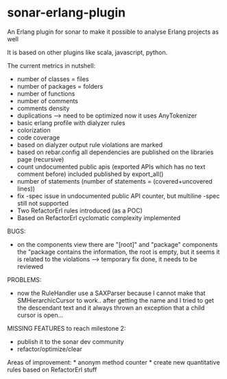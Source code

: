 sonar-erlang-plugin
===================

An Erlang plugin for sonar to make it possible to analyse Erlang projects as well

It is based on other plugins like scala, javascript, python.

The current metrics in nutshell:
* number of classes = files
* number of packages = folders
* number of functions
* number of comments
* comments density
* duplications --> need to be optimized now it uses AnyTokenizer
* basic erlang profile with dialyzer rules
* colorization
* code coverage
* based on dialyzer output rule violations are marked
* based on rebar.config all dependencies are published on the libraries page (recursive)
* count undocumented public apis (exported APIs which has no text comment before) included published by export_all()
* number of statements (number of statements = (covered+uncovered lines))
* fix -spec issue in undocumented public API counter, but multiline -spec still not supported
* Two RefactorErl rules introduced (as a POC)
* Based on RefactorErl cyclomatic complexity implemented


BUGS:
* on the components view there are "[root]" and "package" components the "package contains the information, the root is empty, but it seems it is related to the violations --> temporary fix done, it needs to be reviewed

PROBLEMS:
* now the RuleHandler use a SAXParser because I cannot make that SMHierarchicCursor to work.. after getting the name and I tried to get the descendant text and it always thrown an exception that a child cursor is open...

MISSING FEATURES to reach milestone 2:
* publish it to the sonar dev community
* refactor/optimize/clear


Areas of improvement:
	* anonym method counter
	* create new quantitative rules based on RefactorErl stuff
	
